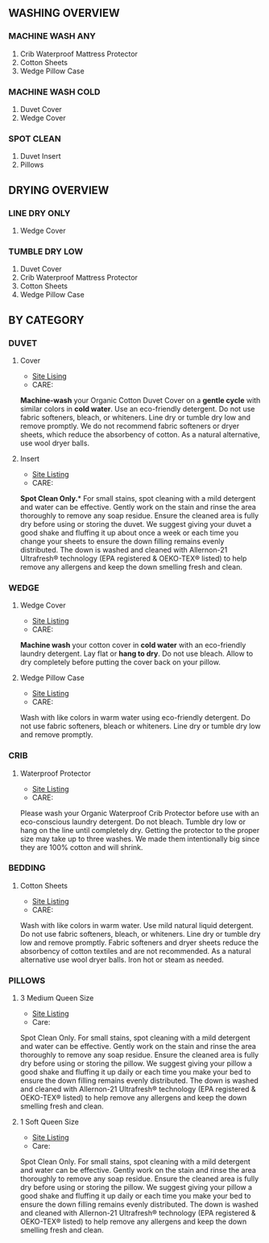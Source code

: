 ## WASHING OVERVIEW

### MACHINE WASH ANY
1. Crib Waterproof Mattress Protector
2. Cotton Sheets
3. Wedge Pillow Case

### MACHINE WASH COLD
1. Duvet Cover
2. Wedge Cover

### SPOT CLEAN
1. Duvet Insert
2. Pillows

## DRYING OVERVIEW
### LINE DRY ONLY
1. Wedge Cover
### TUMBLE DRY LOW
1. Duvet Cover
2. Crib Waterproof Mattress Protector
3. Cotton Sheets
4. Wedge Pillow Case


## BY CATEGORY
### DUVET

1. Cover
    - [Site Lising](https://www.avocadogreenmattress.com/products/organic-cotton-duvet-cover?_pos=1&_psq=organic+cotton+duve&_ss=e&_v=1.0)
    - CARE:

    **Machine-wash** your Organic Cotton Duvet Cover on a **gentle cycle** with similar colors in **cold water**. Use an eco-friendly detergent. Do not use fabric softeners, bleach, or whiteners. Line dry or tumble dry low and remove promptly. We do not recommend fabric softeners or dryer sheets, which reduce the absorbency of cotton. As a natural alternative, use wool dryer balls.

2. Insert
    - [Site Listing](https://www.avocadogreenmattress.com/products/best-luxury-down-duvet-insert?_pos=2&_psq=down+d&_ss=e&_v=1.0)
    - CARE:

    **Spot Clean Only.*** For small stains, spot cleaning with a mild detergent and water can be effective. Gently work on the stain and rinse the area thoroughly to remove any soap residue. Ensure the cleaned area is fully dry before using or storing the duvet. We suggest giving your duvet a good shake and fluffing it up about once a week or each time you change your sheets to ensure the down filling remains evenly distributed. The down is washed and cleaned with Allernon-21 Ultrafresh® technology (EPA registered & OEKO-TEX® listed) to help remove any allergens and keep the down smelling fresh and clean.

### WEDGE
1. Wedge Cover
    - [Site Listing](https://www.avocadogreenmattress.com/products/organic-latex-wedge-pillow?_pos=1&_psq=organiz+latex+w&_ss=e&_v=1.0)
    - CARE:
    
    **Machine wash** your cotton cover in **cold water** with an eco-friendly laundry detergent. Lay flat or **hang to dry**. Do not use bleach. Allow to dry completely before putting the cover back on your pillow.
    
2. Wedge Pillow Case
    - [Site Listing](https://www.avocadogreenmattress.com/products/organic-wedge-pillowcase?_pos=2&_psq=wedge+pill&_ss=e&_v=1.0)
    - CARE:
    
    Wash with like colors in warm water using eco-friendly detergent. Do not use fabric softeners, bleach or whiteners. Line dry or tumble dry low and remove promptly.
    

### CRIB
1. Waterproof Protector
    - [Site Listing](https://www.avocadogreenmattress.com/products/crib-waterproof-protector?_pos=1&_psq=organic+crib&_ss=e&_v=1.0)
    - CARE:
    
    Please wash your Organic Waterproof Crib Protector before use with an eco-conscious laundry detergent. Do not bleach. Tumble dry low or hang on the line until completely dry. Getting the protector to the proper size may take up to three washes. We made them intentionally big since they are 100% cotton and will shrink.
    

### BEDDING
1. Cotton Sheets
    - [Site Listing](https://www.avocadogreenmattress.com/products/affordable-organic-cotton-sheets?_pos=1&_psq=Cotton+sheet&_ss=e&_v=1.0)
    - CARE:
    
    Wash with like colors in warm water. Use mild natural liquid detergent. Do not use fabric softeners, bleach, or whiteners. Line dry or tumble dry low and remove promptly. Fabric softeners and dryer sheets reduce the absorbency of cotton textiles and are not recommended. As a natural alternative use wool dryer balls. Iron hot or steam as needed.
    

### PILLOWS
1. 3 Medium Queen Size
    - [Site Listing](https://www.avocadogreenmattress.com/products/down-pillow?_pos=1&_psq=down+pillw&_ss=e&_v=1.0)
    - Care:
    
    Spot Clean Only. For small stains, spot cleaning with a mild detergent and water can be effective. Gently work on the stain and rinse the area thoroughly to remove any soap residue. Ensure the cleaned area is fully dry before using or storing the pillow. We suggest giving your pillow a good shake and fluffing it up daily or each time you make your bed to ensure the down filling remains evenly distributed. The down is washed and cleaned with Allernon-21 Ultrafresh® technology (EPA registered & OEKO-TEX® listed) to help remove any allergens and keep the down smelling fresh and clean.
    
2. 1 Soft Queen Size
    - [Site Listing](https://www.avocadogreenmattress.com/products/down-pillow?_pos=1&_psq=down+pillw&_ss=e&_v=1.0)
    - Care:
    
    Spot Clean Only. For small stains, spot cleaning with a mild detergent and water can be effective. Gently work on the stain and rinse the area thoroughly to remove any soap residue. Ensure the cleaned area is fully dry before using or storing the pillow. We suggest giving your pillow a good shake and fluffing it up daily or each time you make your bed to ensure the down filling remains evenly distributed. The down is washed and cleaned with Allernon-21 Ultrafresh® technology (EPA registered & OEKO-TEX® listed) to help remove any allergens and keep the down smelling fresh and clean.
    
